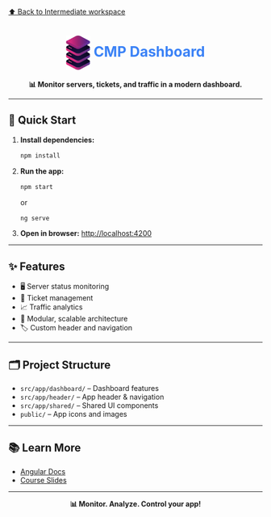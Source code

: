 [⬆️ Back to Intermediate workspace](../README.md)

<h1 align="center"><img src="public/logo.png" width="48" style="vertical-align:middle;"/> <span style="color:#3B82F6">CMP Dashboard</span></h1>

<p align="center">
  <b>📊 Monitor servers, tickets, and traffic in a modern dashboard.</b>
</p>

---

## 🚀 Quick Start

1. **Install dependencies:**
   ```sh
   npm install
   ```
2. **Run the app:**
   ```sh
   npm start
   ```
   or
   ```sh
   ng serve
   ```
3. **Open in browser:**
   [http://localhost:4200](http://localhost:4200)

---

## ✨ Features

- 🖥️ Server status monitoring
- 🎫 Ticket management
- 📈 Traffic analytics
- 🧩 Modular, scalable architecture
- 🏷️ Custom header and navigation

---

## 🗂️ Project Structure

- `src/app/dashboard/` – Dashboard features
- `src/app/header/` – App header & navigation
- `src/app/shared/` – Shared UI components
- `public/` – App icons and images

---

## 📚 Learn More

- [Angular Docs](https://angular.io/)
- [Course Slides](../../other-resources/angular-course-slides.pdf)

---

<p align="center">
  <b>📊 Monitor. Analyze. Control your app!</b>
</p>
